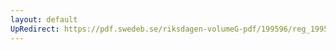 ```yaml
---
layout: default
UpRedirect: https://pdf.swedeb.se/riksdagen-volumeG-pdf/199596/reg_199596/reg_199596_0235.pdf
---
```

